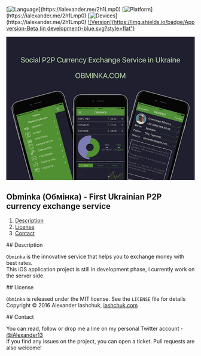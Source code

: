 [![Language](https://img.shields.io/badge/Swift-3.0-orange.svg?style=flat")](https://ialexander.me/2h1Lmp0)
[![Platform](https://img.shields.io/badge/Platform-iOS-lightgray.svg?style=flat")](https://ialexander.me/2h1Lmp0)
[![Devices](https://img.shields.io/badge/Devices-iPhone-green.svg?style=flat")](https://ialexander.me/2h1Lmp0)
[![Version](https://img.shields.io/badge/App version-Beta (in development)-blue.svg?style=flat")](https://ialexander.me/2h1Lmp0)

[![Obminka (Обмінка) - First Ukrainian P2P currency exchange service](https://raw.githubusercontent.com/iAlexander/Obminka/master/Header.jpg)](https://ialexander.me/2h1Lmp0)

## Obminka (Обмінка) - First Ukrainian P2P currency exchange service
1. [Description](#description)
2. [License](#license)
3. [Contact](#contact)

##<a name="description"> Description </a>

```Obminka``` is the innovative service that helps you to exchange money with best rates.  
This iOS application project is still in development phase, i currently work on the server side.

##<a name="license"> License </a>

```Obminka``` is released under the MIT license. See the ```LICENSE``` file for details  
Copyright © 2016 Alexander Iashchuk, <a href="https://iashchuk.com">iashchuk.com</a>

##<a name="contact"> Contact </a>

You can read, follow or drop me a line on my personal Twitter account - [@iAlexander13](https://twitter.com/iAlexander13)  
If you find any issues on the project, you can open a ticket. Pull requests are also welcome!
